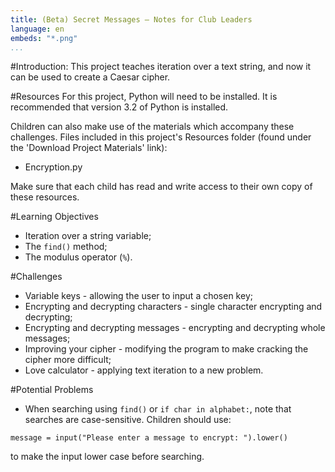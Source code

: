 ```yaml
---
title: (Beta) Secret Messages — Notes for Club Leaders
language: en
embeds: "*.png"
...
```


#Introduction:
This project teaches iteration over a text string, and now it can be used to create a Caesar cipher.

#Resources
For this project, Python will need to be installed. It is recommended that version 3.2 of Python is installed.

Children can also make use of the materials which accompany these challenges. Files included in this project's Resources folder (found under the 'Download Project Materials' link):

+ Encryption.py

Make sure that each child has read and write access to their own copy of these resources.

#Learning Objectives
+ Iteration over a string variable;
+ The `find()` method;
+ The modulus operator (`%`).

#Challenges
+ Variable keys - allowing the user to input a chosen key;
+ Encrypting and decrypting characters - single character encrypting and decrypting;
+ Encrypting and decrypting messages - encrypting and decrypting whole messages;
+ Improving your cipher - modifying the program to make cracking the cipher more difficult;
+ Love calculator - applying text iteration to a new problem.

#Potential Problems
+ When searching using `find()` or `if char in alphabet:`, note that searches are case-sensitive. Children should use:

```{.language-python}
message = input("Please enter a message to encrypt: ").lower()
```

to make the input lower case before searching.